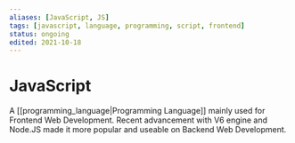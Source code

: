 ```yaml
---
aliases: [JavaScript, JS]
tags: [javascript, language, programming, script, frontend]
status: ongoing
edited: 2021-10-18
---
```


# JavaScript
A [[programming_language|Programming Language]] mainly used for Frontend Web Development.
Recent advancement with V6 engine and Node.JS made it more popular and useable on Backend Web Development.